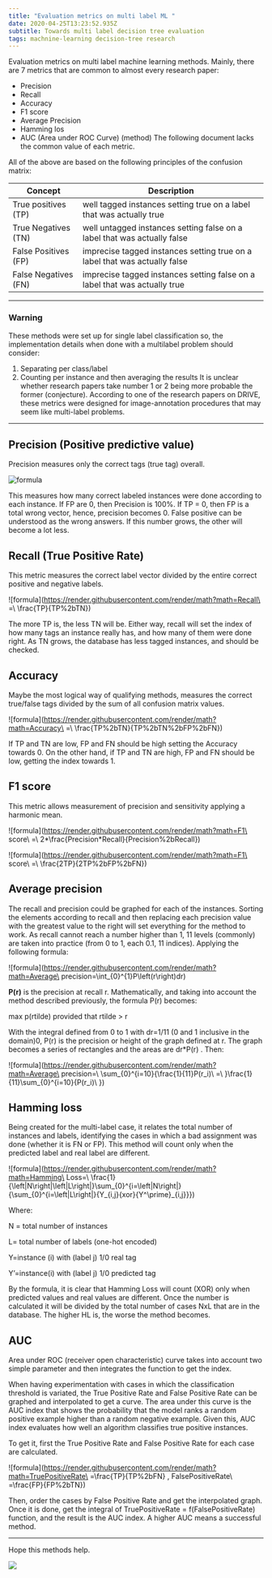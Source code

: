 ```yaml
---
title: "Evaluation metrics on multi label ML "
date: 2020-04-25T13:23:52.935Z
subtitle: Towards multi label decision tree evaluation
tags: machnine-learning decision-tree research
---
```

Evaluation metrics on multi label machine learning methods. Mainly, there are 7 metrics that are common to almost every research paper:

* Precision
* Recall
* Accuracy
* F1 score
* Average Precision
* Hamming los
* AUC (Area under ROC Curve) (method) The following document lacks the common value of each metric.

All of the above are based on the following principles of the confusion matrix:

| Concept              | Description                                                                |
| -------------------- | -------------------------------------------------------------------------- |
| True positives (TP)  | well tagged instances setting true on a label that was actually true       |
| True Negatives (TN)  | well untagged instances setting false on a label that was actually false   |
| False Positives (FP) | imprecise tagged instances setting true on a label that was actually false |
| False Negatives (FN) | imprecise tagged instances setting false on a label that was actually true |

- - -

### Warning

These methods were set up for single label classification so, the implementation details when done with a multilabel problem should consider:

1. Separating per class/label
2. Counting per instance and then averaging the results It is unclear whether research papers take number 1 or 2 being more probable the former (conjecture). According to one of the research papers on DRIVE, these metrics were designed for image-annotation procedures that may seem like multi-label problems. 

- - -

## Precision (Positive predictive value)

Precision measures only the correct tags (true tag) overall. 

![formula](https://render.githubusercontent.com/render/math?math=Precision\=\frac{TP}{TP+FP})

This measures how many correct labeled instances were done according to each instance. If FP are 0, then Precision is 100%. If TP = 0, then FP is a total wrong vector, hence, precision becomes 0.  False positive can be understood as the wrong answers. If this number grows, the other will become a lot less. 

## Recall (True Positive Rate)

This metric measures the correct label vector divided by the entire correct positive and negative labels. 

![formula](https://render.githubusercontent.com/render/math?math=Recall\ =\ \frac{TP}{TP%2bTN})

The more TP is, the less TN will be. Either way, recall will set the index of how many tags an instance really has, and how many of them were done right. As TN grows, the database has less tagged instances, and should be checked. 

## Accuracy

Maybe the most logical way of qualifying methods, measures the correct true/false tags divided by the sum of all confusion matrix values. 

![formula](https://render.githubusercontent.com/render/math?math=Accuracy\ =\ \frac{TP%2bTN}{TP%2bTN%2bFP%2bFN})

If TP and TN are low, FP and FN should be high setting the Accuracy towards 0. On the other hand, if TP and TN are high, FP and FN should be low, getting the index towards 1. 

## F1 score

This metric allows measurement of precision and sensitivity applying a harmonic mean. 

![formula](https://render.githubusercontent.com/render/math?math=F1\ score\ =\ 2*\frac{Precision*Recall}{Precision%2bRecall})

![formula](https://render.githubusercontent.com/render/math?math=F1\ score\ =\ \frac{2TP}{2TP%2bFP%2bFN})

## Average precision

The recall and precision could be graphed for each of the instances.  Sorting the elements according to recall and then replacing each precision value with the greatest value to the right will set everything for the method to work.
As recall cannot reach a number higher than 1, 11 levels (commonly) are taken into practice (from 0 to 1, each 0.1, 11 indices). Applying the following formula:

![formula](https://render.githubusercontent.com/render/math?math=Average\ precision=\int_{0}^{1}P\left(r\right)dr)

**P(r)** is the precision at recall r. Mathematically, and taking into account the method described previously, the formula P(r) becomes:

max p(rtilde) provided that rtilde > r

With the integral defined from 0 to 1 with dr=1/11 (0 and 1 inclusive in the domain)0, P(r) is the precision or height of the graph defined at r. The graph becomes a series of rectangles and the areas are dr*P(r) . Then:

![formula](https://render.githubusercontent.com/render/math?math=Average\ precision=\ \sum_{0}^{i=10}{\frac{1}{11}P(r_i)\ =\ }\frac{1}{11}\sum_{0}^{i=10}{P(r_i)\ })

## Hamming loss

Being created for the multi-label case, it relates the total number of instances and labels, identifying the cases in which a bad assignment was done (whether it is FN or FP). This method will count only when the predicted label and real label are different.

![formula](https://render.githubusercontent.com/render/math?math=Hamming\ Loss=\ \frac{1}{\left|N\right|\left|L\right|}\sum_{0}^{i=\left|N\right|}{\sum_{0}^{i=\left|L\right|}{Y_{i,j}{xor}{Y^\prime}_{i,j}}}) 

Where:

N = total number of instances

L= total number of labels (one-hot encoded)

Y=instance (i) with (label j) 1/0 real tag

Y’=instance(i) with (label j) 1/0 predicted tag

By the formula, it is clear that Hamming Loss will count (XOR) only when predicted values and real values are different. Once the number is calculated it will be divided by the total number of cases NxL that are in the database. The higher HL is, the worse the method becomes. 

## AUC

Area under ROC (receiver open characteristic) curve takes into account two simple parameter and then integrates the function to get the index. 

When having experimentation with cases in which the classification threshold is variated, the True Positive Rate and False Positive Rate can be graphed and interpolated to get a curve. The area under this curve is the AUC index that shows the probability that the model ranks a random positive example higher than a random negative example. Given this, AUC index evaluates how well an algorithm classifies true positive instances. 

To get it, first the True Positive Rate and False Positive Rate for each case are calculated.

![formula](https://render.githubusercontent.com/render/math?math=TruePositiveRate\ =\frac{TP}{TP%2bFN} , FalsePositiveRate\ =\frac{FP}{FP%2bTN})

Then, order the cases by False Positive Rate and get the interpolated graph. Once it is done, get the integral of TruePositiveRate  = f(FalsePositiveRate) function, and the result is the AUC index.  A higher AUC means a successful method.  

- - -

Hope this methods help.

![](/assets/joeLogoStroke.png)
